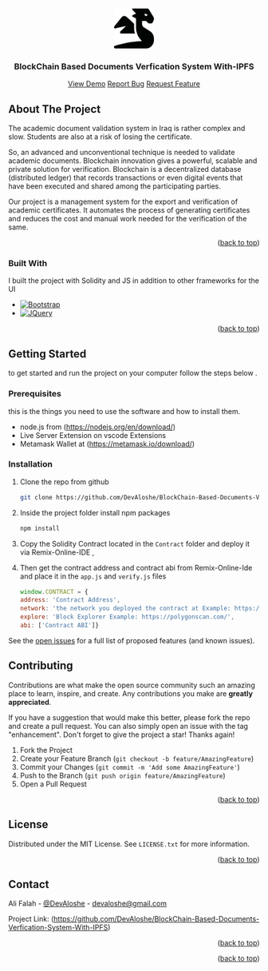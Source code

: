 <!-- Improved compatibility of back to top link: See: https://github.com/othneildrew/Best-README-Template/pull/73 -->
<a name="readme-top"></a>
<!--
*** Thanks for checking out the Best-README-Template. If you have a suggestion
*** that would make this better, please fork the repo and create a pull request
*** or simply open an issue with the tag "enhancement".
*** Don't forget to give the project a star!
*** Thanks again! Now go create something AMAZING! :D
-->



<!-- PROJECT SHIELDS -->
<!--
*** I'm using markdown "reference style" links for readability.
*** Reference links are enclosed in brackets [ ] instead of parentheses ( ).
*** See the bottom of this document for the declaration of the reference variables
*** for contributors-url, forks-url, etc. This is an optional, concise syntax you may use.
*** https://www.markdownguide.org/basic-syntax/#reference-style-links
-->




<!-- PROJECT LOGO -->
<br />
<div align="center">
  <a href="https://oriochain.netlify.app" target='_blank'>
    <img src="/assets/images/icon.png" alt="Logo" width="80" height="80">
  </a>

  <h3 align="center">BlockChain Based Documents Verfication System With-IPFS</h3>
  <p>
    <a href="https://oriochain.netlify.app">View Demo</a>
    <a href="https://github.com/DevAloshe/BlockChain-Based-Documents-Verfication-System-With-          IPFS/issues">Report Bug</a>
    <a href="https://github.com/DevAloshe/BlockChain-Based-Documents-Verfication-System-With-IPFS/issues">Request Feature</a>
  </p>
</div>




<!-- ABOUT THE PROJECT -->
## About The Project



The academic document validation system in Iraq is rather complex and slow. Students are also at a risk of losing the certificate.

So, an advanced and unconventional technique is needed to validate academic documents. Blockchain innovation gives a powerful, scalable
and private solution for verification. Blockchain is a decentralized database (distributed ledger)
that records transactions or even digital events that have been executed and shared among the
participating parties.

Our project is a management system for the export and verification of academic certificates. It automates the process of generating certificates and reduces the cost and manual work needed for the verification of the same.

<p align="right">(<a href="#readme-top">back to top</a>)</p>



### Built With

I built the project with Solidity and JS in addition to other frameworks for the UI

* [![Bootstrap][Bootstrap.com]][Bootstrap-url]
* [![JQuery][JQuery.com]][JQuery-url]

<p align="right">(<a href="#readme-top">back to top</a>)</p>



<!-- GETTING STARTED -->
## Getting Started

 to get started and run the project on your computer follow the steps below .

### Prerequisites

this is the things you need to use the software and how to install them.
* node.js from (https://nodejs.org/en/download/)
* Live Server Extension on vscode Extensions
* Metamask Wallet at (https://metamask.io/download/)
### Installation

1. Clone the repo from github
   ```sh
   git clone https://github.com/DevAloshe/BlockChain-Based-Documents-Verfication-System-With-IPFS
   ```
3. Inside the project folder install npm packages
   ```sh
   npm install
   ```
4. Copy the Solidity Contract located in the `Contract` folder and deploy it via Remix-Online-IDE ,
   
5. Then  get the contract address and contract abi from Remix-Online-Ide and place it in the `app.js` and `verify.js` files
    ```js
    window.CONTRACT = {
    address: 'Contract Address',
    network: 'the network you deployed the contract at Example: https://polygon-rpc.com/',
    explore: 'Block Explorer Example: https://polygonscan.com/',
    abi: ['Contract ABI']}  
    ```

See the [open issues](https://github.com/DevAloshe/BlockChain-Based-Documents-Verfication-System-With-IPFS/issues) for a full list of proposed features (and known issues).


<!-- CONTRIBUTING -->
## Contributing

Contributions are what make the open source community such an amazing place to learn, inspire, and create. Any contributions you make are **greatly appreciated**.

If you have a suggestion that would make this better, please fork the repo and create a pull request. You can also simply open an issue with the tag "enhancement".
Don't forget to give the project a star! Thanks again!

1. Fork the Project
2. Create your Feature Branch (`git checkout -b feature/AmazingFeature`)
3. Commit your Changes (`git commit -m 'Add some AmazingFeature'`)
4. Push to the Branch (`git push origin feature/AmazingFeature`)
5. Open a Pull Request

<p align="right">(<a href="#readme-top">back to top</a>)</p>



<!-- LICENSE -->
## License

Distributed under the MIT License. See `LICENSE.txt` for more information.

<p align="right">(<a href="#readme-top">back to top</a>)</p>



<!-- CONTACT -->
## Contact

Ali Falah - [@DevAloshe](https://t.me/DevAloshe) - devaloshe@gmail.com

Project Link: (https://github.com/DevAloshe/BlockChain-Based-Documents-Verfication-System-With-IPFS)

<p align="right">(<a href="#readme-top">back to top</a>)</p>





<p align="right">(<a href="#readme-top">back to top</a>)</p>



<!-- MARKDOWN LINKS & IMAGES -->
<!-- https://www.markdownguide.org/basic-syntax/#reference-style-links -->
<!-- [contributors-shield]: https://img.shields.io/github/contributors/othneildrew/Best-README-Template.svg?style=for-the-badge -->
<!-- [contributors-url]: https://github.com/othneildrew/Best-README-Template/graphs/contributors -->
<!-- [forks-shield]: https://img.shields.io/github/forks/othneildrew/Best-README-Template.svg?style=for-the-badge -->
<!-- [forks-url]: https://github.com/othneildrew/Best-README-Template/network/members -->
<!-- [stars-shield]: https://img.shields.io/github/stars/othneildrew/Best-README-Template.svg?style=for-the-badge -->
<!-- [stars-url]: https://github.com/othneildrew/Best-README-Template/stargazers -->
<!-- [issues-shield]: https://img.shields.io/github/issues/othneildrew/Best-README-Template.svg?style=for-the-badge -->
<!-- [issues-url]: https://github.com/othneildrew/Best-README-Template/issues -->
<!-- [license-shield]: https://img.shields.io/github/license/othneildrew/Best-README-Template.svg?style=for-the-badge -->
<!-- [license-url]: https://github.com/othneildrew/Best-README-Template/blob/master/LICENSE.txt -->
[linkedin-shield]: https://img.shields.io/badge/-LinkedIn-black.svg?style=for-the-badge&logo=linkedin&colorB=555
[linkedin-url]: https://www.linkedin.com/in/ali-falah-aa6919182
[product-screenshot]: images/screenshot.png

[Bootstrap.com]: https://img.shields.io/badge/Bootstrap-563D7C?style=for-the-badge&logo=bootstrap&logoColor=white
[Bootstrap-url]: https://getbootstrap.com
[JQuery.com]: https://img.shields.io/badge/jQuery-0769AD?style=for-the-badge&logo=jquery&logoColor=white
[JQuery-url]: https://jquery.com 
